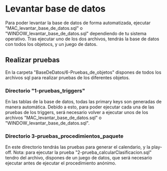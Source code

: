 # Levantar base de datos
Para poder levantar la base de datos de forma automatizada, ejecutar "MAC_levantar_base_de_datos.sql" o "WINDOW_levantar_base_de_datos.sql" dependiendo de tu sistema operativo. Tras ejecutar uno de los dos archivos, tendrás la base de datos con todos los objetocs, y un juego de datos.

## Realizar pruebas
En la carpeta "BaseDeDatos/6-Pruebas_de_objetos" dispones de todos los archivos sql para realizar pruebas de los diferentes objetos.

### Directorio "1-pruebas_triggers"
En las tablas de la base de datos, todas las primary keys son generadas de manera automática. Debido a esto, para poder ejecutar cada una de las pruebas de los triggers, será necesario volver a ejecutar unos de los archivos "MAC_levantar_base_de_datos.sql" o "WINDOW_levantar_base_de_datos.sql".

### Directorio 3-pruebas_procedimientos_paquete
En este directorio tendrás las pruebas para generar el calendario, y la play-off.
Nota: para ejecutar la prueba "2-prueba_calcularClasificacion.sql" tendro del archivo, dispones de un juego de datos, que será necesario ejecutar antes de ejecutar el procedimiento anónimo.
